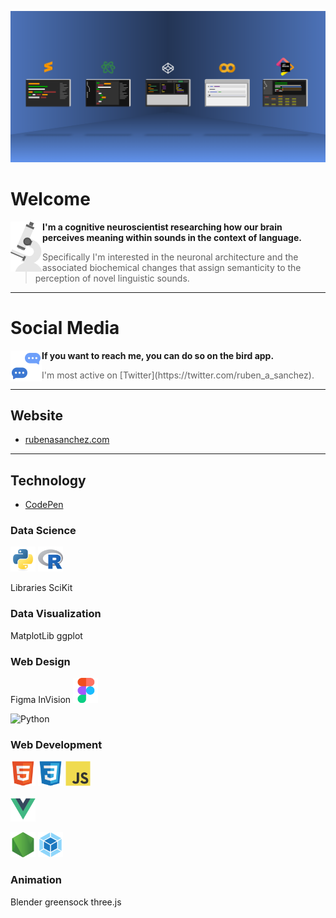 ![Header](https://github.com/ResearchScientist/ResearchScientist/blob/master/research-scientist-header.png?raw=true)

# Welcome

<img align="left" width="51" height="80" src="https://github.com/ResearchScientist/ResearchScientist/blob/master/research-scientist-microscope.png?raw=true">  **I'm a cognitive neuroscientist researching how our brain perceives meaning within sounds in the context of language.**

<blockquote>Specifically I'm interested in the neuronal architecture and the associated biochemical changes that assign semanticity to the perception of novel linguistic sounds.</blockquote>

<hr/>

# Social Media

<img align="left" width="50" height="50" src="https://github.com/ResearchScientist/ResearchScientist/blob/master/chat-bubbles.png?raw=true"> **If you want to reach me, you can do so on the bird app.**

<blockquote>I'm most active on [Twitter](https://twitter.com/ruben_a_sanchez).</blockquote>

<hr/>

## Website

* [rubenasanchez.com](https://rubenasanchez.com)

<hr/>

## Technology

* [CodePen](https://codepen.io/rubenasanchez)

### Data Science

<img width="40" height="40" alt="Python" src="https://github.com/devicons/devicon/blob/master/icons/python/python-original.svg"> <img width="40" height="40" alt="R" src="https://github.com/devicons/devicon/blob/master/icons/r/r-original.svg">

Libraries
SciKit

### Data Visualization

MatplotLib ggplot

### Web Design

Figma InVision
<img width="40" height="40" alt="Figma" src="https://github.com/devicons/devicon/blob/master/icons/figma/figma-original.svg">



<img width="40" height="40" alt="Python" src="">

### Web Development

<img width="40" height="40" alt="HTML" src="https://github.com/devicons/devicon/blob/master/icons/html5/html5-original.svg"> <img width="40" height="40" alt="CSS" src="https://github.com/devicons/devicon/blob/master/icons/css3/css3-original.svg"> <img width="40" height="40" alt="JavaScript" src="https://github.com/devicons/devicon/blob/master/icons/javascript/javascript-original.svg">

<img width="40" height="40" alt="Vue" src="https://github.com/devicons/devicon/blob/master/icons/vuejs/vuejs-original.svg">

<img width="40" height="40" alt="Node JS" src="https://github.com/devicons/devicon/blob/master/icons/nodejs/nodejs-original.svg"> <img width="40" height="40" alt="WebPack" src="https://github.com/devicons/devicon/blob/master/icons/webpack/webpack-original.svg">


### Animation

Blender greensock three.js

<!--
**ResearchScientist/ResearchScientist** is a ✨ _special_ ✨ repository because its `README.md` (this file) appears on your GitHub profile.

Here are some ideas to get you started:

- 🔭 I’m currently working on ...
- 🌱 I’m currently learning ...
- 👯 I’m looking to collaborate on ...
- 🤔 I’m looking for help with ...
- 💬 Ask me about ...
- 📫 How to reach me: ...
- 😄 Pronouns: ...
- ⚡ Fun fact: ...
-->
